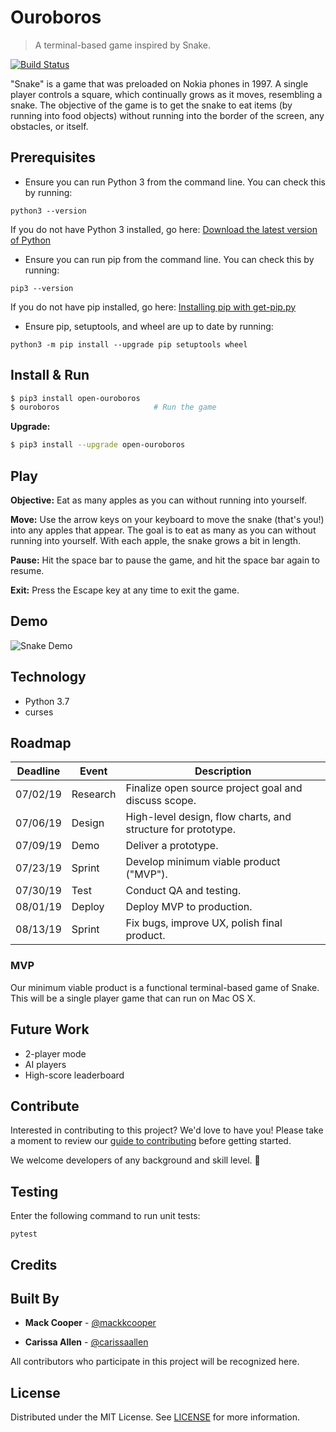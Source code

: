 # Ouroboros
> A terminal-based game inspired by Snake.

[![Build Status](https://travis-ci.com/terminal-based-games/ouroboros.svg?branch=master)](https://travis-ci.com/terminal-based-games/ouroboros)

"Snake" is a game that was preloaded on Nokia phones in 1997. A single player controls a square, which continually grows as it moves, resembling a snake. The objective of the game is to get the snake to eat items (by running into food objects) without running into the border of the screen, any obstacles, or itself. 

## Prerequisites
* Ensure you can run Python 3 from the command line. You can check this by running:

```
python3 --version
```

If you do not have Python 3 installed, go here: [Download the latest version of Python](https://www.python.org/downloads/)

* Ensure you can run pip from the command line. You can check this by running:

```
pip3 --version
```

If you do not have pip installed, go here: [Installing pip with get-pip.py](https://pip.pypa.io/en/stable/installing/#installing-with-get-pip-py)

* Ensure pip, setuptools, and wheel are up to date by running:

```
python3 -m pip install --upgrade pip setuptools wheel
```

## Install & Run

```sh
$ pip3 install open-ouroboros
$ ouroboros                     # Run the game
```

**Upgrade:**
```sh
$ pip3 install --upgrade open-ouroboros
```

## Play

**Objective:** Eat as many apples as you can without running into yourself.

**Move:** Use the arrow keys on your keyboard to move the snake (that's you!) into any apples that appear. The goal is to eat as many as you can without running into yourself. With each apple, the snake grows a bit in length.

**Pause:** Hit the space bar to pause the game, and hit the space bar again to resume.

**Exit:** Press the Escape key at any time to exit the game. 

## Demo

![Snake Demo](https://media.giphy.com/media/MdGrSYHxXItqPhXukM/giphy.gif)

## Technology

* Python 3.7
* curses 

## Roadmap 

| Deadline | Event | Description |
| --- | --- | --- |
| 07/02/19 | Research | Finalize open source project goal and discuss scope. |
| 07/06/19 | Design | High-level design, flow charts, and structure for prototype. |
| 07/09/19 | Demo | Deliver a prototype. |
| 07/23/19 | Sprint | Develop minimum viable product ("MVP"). |
| 07/30/19 | Test | Conduct QA and testing. |
| 08/01/19 | Deploy | Deploy MVP to production. |
| 08/13/19 | Sprint | Fix bugs, improve UX, polish final product. |

### MVP
Our minimum viable product is a functional terminal-based game of Snake. This will be a single player game that can run on Mac OS X.

## Future Work
* 2-player mode
* AI players
* High-score leaderboard

## Contribute

Interested in contributing to this project? We'd love to have you! Please take a moment to review our [guide to contributing](/CONTRIBUTING.md) before getting started. 

We welcome developers of any background and skill level. :seedling:

## Testing

Enter the following command to run unit tests:

```
pytest
```

## Credits

## Built By

* **Mack Cooper** - [@mackkcooper](https://github.com/mackkcooper)

* **Carissa Allen** - [@carissaallen](https://github.com/carissaallen)

All contributors who participate in this project will be recognized here.

## License
Distributed under the MIT License. See [LICENSE](/LICENSE) for more information.
